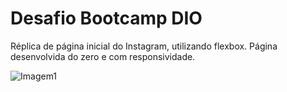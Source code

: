 # Desafio Bootcamp DIO

Réplica de página inicial do Instagram, utilizando flexbox. Página desenvolvida do zero e com responsividade.

![Imagem1](https://user-images.githubusercontent.com/104785776/181766931-56cf7e9c-5602-4ec8-b678-c96b0d2a7225.png)
